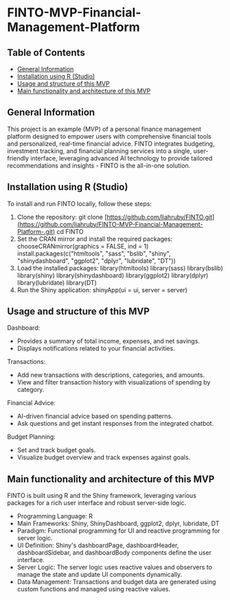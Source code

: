 # FINTO-MVP-Financial-Management-Platform

## Table of Contents
- [General Information](#general-information)
- [Installation using R (Studio)](#installation-using-r-studio)
- [Usage and structure of this MVP](#usage-and-structure-of-this-mvp)
- [Main functionality and architecture of this MVP](#main-functionality-and-architecture-of-this-mvp)

## General Information
This project is an example (MVP) of a personal finance management platform designed to empower users 
with comprehensive financial tools and personalized, real-time financial advice. FINTO integrates budgeting, 
investment tracking, and financial planning services into a single, user-friendly interface, leveraging advanced 
AI technology to provide tailored recommendations and insights - FINTO is the all-in-one solution.

## Installation using R (Studio)
To install and run FINTO locally, follow these steps:
1. Clone the repository:
   git clone [https://github.com/liahruby/FINTO.git](https://github.com/liahruby/FINTO-MVP-Financial-Management-Platform-.git)
   cd FINTO
2. Set the CRAN mirror and install the required packages:
   chooseCRANmirror(graphics = FALSE, ind = 1)
   install.packages(c("htmltools", "sass", "bslib", "shiny", "shinydashboard", "ggplot2", "dplyr", "lubridate", "DT"))
3. Load the installed packages:
   library(htmltools)
   library(sass)
   library(bslib)
   library(shiny)
   library(shinydashboard)
   library(ggplot2)
   library(dplyr)
   library(lubridate)
   library(DT)
4. Run the Shiny application:
   shinyApp(ui = ui, server = server)

## Usage and structure of this MVP
Dashboard:
- Provides a summary of total income, expenses, and net savings.
- Displays notifications related to your financial activities.

Transactions:
- Add new transactions with descriptions, categories, and amounts.
- View and filter transaction history with visualizations of spending by category.

Financial Advice:
- AI-driven financial advice based on spending patterns.
- Ask questions and get instant responses from the integrated chatbot.

Budget Planning:
- Set and track budget goals.
- Visualize budget overview and track expenses against goals.

## Main functionality and architecture of this MVP
FINTO is built using R and the Shiny framework, leveraging various packages for a rich user interface and robust server-side logic.
- Programming Language: R
- Main Frameworks: Shiny, ShinyDashboard, ggplot2, dplyr, lubridate, DT
- Paradigm: Functional programming for UI and reactive programming for server logic.
- UI Definition: Shiny's dashboardPage, dashboardHeader, dashboardSidebar, and dashboardBody components define the user interface.
- Server Logic: The server logic uses reactive values and observers to manage the state and update UI components dynamically.
- Data Management: Transactions and budget data are generated using custom functions and managed using reactive values.




